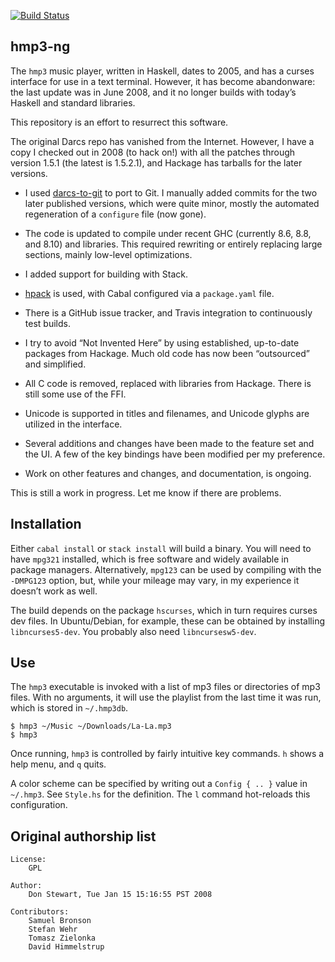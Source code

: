 [![Build Status](https://travis-ci.com/galenhuntington/hmp3-ng.svg?branch=master)](https://travis-ci.com/galenhuntington/hmp3-ng)

##  hmp3-ng

The `hmp3` music player, written in Haskell, dates to 2005, and has a
curses interface for use in a text terminal.  However, it has become
abandonware: the last update was in June 2008, and it no longer builds
with today’s Haskell and standard libraries.

This repository is an effort to resurrect this software.

The original Darcs repo has vanished from the Internet.  However, I
have a copy I checked out in 2008 (to hack on!) with all the patches
through version 1.5.1 (the latest is 1.5.2.1), and Hackage has tarballs
for the later versions.

*  I used [darcs-to-git](https://github.com/purcell/darcs-to-git)
to port to Git.  I manually added commits for the two later published
versions, which were quite minor, mostly the automated regeneration
of a `configure` file (now gone).

*  The code is updated to compile under recent GHC (currently 8.6,
8.8, and 8.10) and libraries.  This required rewriting or entirely
replacing large sections, mainly low-level optimizations.

*  I added support for building with Stack.

*  [hpack](https://github.com/sol/hpack) is used, with Cabal configured
via a `package.yaml` file.

*  There is a GitHub issue tracker, and Travis integration to
continuously test builds.

*  I try to avoid “Not Invented Here” by using established,
up-to-date packages from Hackage.  Much old code has now been
“outsourced” and simplified.

*  All C code is removed, replaced with libraries from Hackage.
There is still some use of the FFI.

*  Unicode is supported in titles and filenames, and Unicode glyphs
are utilized in the interface.

*  Several additions and changes have been made to the feature set
and the UI.  A few of the key bindings have been modified per my
preference.

*  Work on other features and changes, and documentation, is ongoing.

This is still a work in progress.  Let me know if there are problems.


##  Installation

Either `cabal install` or `stack install` will build a binary.
You will need to have `mpg321` installed, which is free software
and widely available in package managers.  Alternatively, `mpg123`
can be used by compiling with the `-DMPG123` option, but, while your
mileage may vary, in my experience it doesn’t work as well.

The build depends on the package `hscurses`, which in turn requires
curses dev files.  In Ubuntu/Debian, for example, these can be
obtained by installing `libncurses5-dev`.  You probably also need
`libncursesw5-dev`.


##  Use

The `hmp3` executable is invoked with a list of mp3 files or
directories of mp3 files.  With no arguments, it will use the playlist
from the last time it was run, which is stored in `~/.hmp3db`.

```
$ hmp3 ~/Music ~/Downloads/La-La.mp3
$ hmp3
```

Once running, `hmp3` is controlled by fairly intuitive key commands.
`h` shows a help menu, and `q` quits.

A color scheme can be specified by writing out a `Config { .. }`
value in `~/.hmp3`.  See `Style.hs` for the definition.  The `l`
command hot-reloads this configuration.


##  Original authorship list

```
License:
    GPL

Author:
    Don Stewart, Tue Jan 15 15:16:55 PST 2008

Contributors:
    Samuel Bronson
    Stefan Wehr
    Tomasz Zielonka
    David Himmelstrup
```

